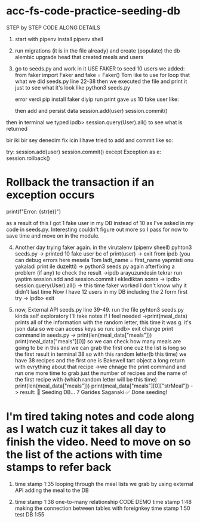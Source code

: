 # acc-fs-code-practice-seeding-db

STEP by STEP CODE ALONG DETAILS

1. start with
   pipenv install
   pipenv shell

2. run migrations (it is in the file already) and create (populate) the db
   alembic upgrade head
   that created meals and users

3. go to seeds.py and work in it
   USE FAKER to seed 10 users
   we added: from faker import Faker and fake = Faker()
   Tom like to use for loop that what we did seeds.py line 22-38 then we executed the file and print it just to see what it's look like
   python3 seeds.py

   error verdi pip install faker diyip run
   print gave us 10 fake user like:
   <User id=None, first_name=David, last_name=Payne, username=David_Payne, email=emilymartinez@lee-adams.biz, created_at=None, updated_at=None >

   <User id=None, first_name=Caitlin, last_name=Stone, username=Caitlin_Stone, email=andersonalyssa@wu-nielsen.org, created_at=None, updated_at=None >

   then add and persist data
   session.add(user)
   session.commit()

then in terminal we typed
ipdb> session.query(User).all()
to see what is returned

bir iki bir sey denedim fix icin
I have tried to add and commit like so:

try:
session.add(user)
session.commit()
except Exception as e:
session.rollback()

# Rollback the transaction if an exception occurs

print(f"Error: {str(e)}")

as a result of this I got 1 fake user in my DB instead of 10 as I've asked in my code in seeds.py. Interesting couldn't figure out more so I pass for now to save time and move on in the module.

4. Another day trying faker again.
   in the virutalenv (pipenv sheell) pyhton3 seeds.py
   -> printed 10 fake user bc of print(user)
   -> exit from ipdb (you can debug errors here mesela Tom ladt_name = first_name yapmisti onu yakaladi print ile duzeltti)
   -> python3 seeds.py again afterfixing a problem (if any) to check the result
   ->ipdb arayuzundesin tekrar run yaptim session.add and session.commit i eklediktan sonra
   -> ipdb> session.query(User).all()
   -> this time faker worked I don't know why it didn't last time
   Now I have 12 users in my DB including the 2 form first try
   -> ipdb> exit

5. now, External API
   seeds.py line 39-49. run the file pyhton3 seeds.py
   kinda self exploratory I'll take notes if I feel needed
   ->print(meal_data)
   prints all of the information with the random letter, this time it was g. it's json data so we can access keys so run:
   ipdb> exit
   change print command in seeds.py
   -> print(len(meal_data["meals"]))
   print(meal_data["meals"][0])
   so we can check how many meals are going to be in this and we can grab the first one cuz the list is long
   so the first result in terminal 38 so with this random letter(b this time) we have 38 recipes and the first one is Bakewell tart object a long return with evrything about that recipe
   ->we chnage the print command and run one more time to grab just the number of recipes and the name of the first recipe with (which random letter will be this time)
   print(len(meal_data["meals"]))
   print(meal_data["meals"][0]["strMeal"])
   -> result: 🌱 Seeding DB...
   7
   Garides Saganaki
   ✅ Done seeding!

# I'm tired taking notes and code along as I watch cuz it takes all day to finish the video. Need to move on so the list of the actions with time stamps to refer back

1. time stamp 1:35
   looping through the meal lists we grab by using external API
   adding the meal to the DB

2. time stamp 1:38
   one-to-many relationship
   CODE DEMO time stamp 1:48
   making the connection between tables with foreignkey time stamp 1:50
   test DB 1:55
